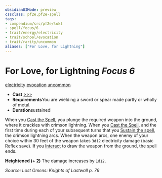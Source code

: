```yaml
---
obsidianUIMode: preview
cssclass: pf2e,pf2e-spell
tags:
- compendium/src/pf2e/lokl
- spell/focus/6
- trait/energy/electricity
- trait/school/evocation
- trait/rarity/uncommon
aliases: ["For Love, for Lightning"]
---
```

# For Love, for Lightning *Focus 6*   
[electricity](electricity.md)  [evocation](evocation.md)  [uncommon](uncommon.md)  

- **Cast** [>>>](chapter-9-playing-the-game.md#Actions "Three-Action") 
- **Requirements**You are wielding a sword or spear made partly or wholly of metal.
- **Duration**sustained

When you [Cast the Spell](cast-a-spell.md), you plunge the required weapon into the ground, where it crackles with crimson lightning. When you [Cast the Spell](cast-a-spell.md), and the first time during each of your subsequent turns that you [Sustain the spell](sustain-a-spell.md), the crimson lightning arcs. When the weapon arcs, one enemy of your choice within 30 feet of the weapon takes `3d12` electricity damage (basic Reflex save). If you [Interact](interact.md) to draw the weapon from the ground, the spell ends.

**Heightened (+ 2)** The damage increases by `1d12`.

*Source: Lost Omens: Knights of Lastwall p. 76*